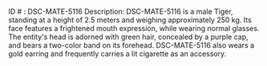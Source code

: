 ID # : DSC-MATE-5116
Description: DSC-MATE-5116 is a male Tiger, standing at a height of 2.5 meters and weighing approximately 250 kg. Its face features a frightened mouth expression, while wearing normal glasses. The entity's head is adorned with green hair, concealed by a purple cap, and bears a two-color band on its forehead. DSC-MATE-5116 also wears a gold earring and frequently carries a lit cigarette as an accessory.